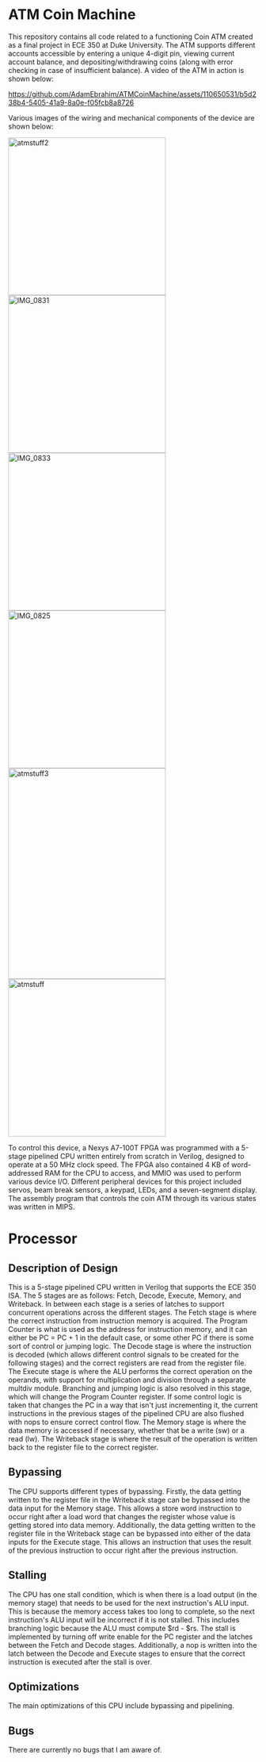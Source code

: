 # ATM Coin Machine
This repository contains all code related to a functioning Coin ATM created as a final project in ECE 350 at Duke University. The ATM supports different accounts accessible by entering a unique 4-digit pin, viewing current account balance, and depositing/withdrawing coins (along with error checking in case of insufficient balance). A video of the ATM in action is shown below: 



https://github.com/AdamEbrahim/ATMCoinMachine/assets/110650531/b5d238b4-5405-41a9-8a0e-f05fcb8a8726

Various images of the wiring and mechanical components of the device are shown below:

<img width="318" alt="atmstuff2" src="https://github.com/AdamEbrahim/ATMCoinMachine/assets/110650531/170ad19b-4a8c-4335-b401-3aed6129e2ce">

<img width="318" alt="IMG_0831" src="https://github.com/AdamEbrahim/ATMCoinMachine/assets/110650531/b07655ef-06c6-4688-861a-8ec9b8b18443">

<img width="318" alt="IMG_0833" src="https://github.com/AdamEbrahim/ATMCoinMachine/assets/110650531/d22b05e3-dc3d-4d90-98af-ada985bd5f72">

<img width="318" alt="IMG_0825" src="https://github.com/AdamEbrahim/ATMCoinMachine/assets/110650531/cbd8604a-af12-4723-af6e-3773333bcf4d">

<img width="318" height="425" alt="atmstuff3" src="https://github.com/AdamEbrahim/ATMCoinMachine/assets/110650531/fecb5bc6-ae25-4e63-b6bc-c3ee112cefc1">

<img width="318" alt="atmstuff" src="https://github.com/AdamEbrahim/ATMCoinMachine/assets/110650531/2bbf69f5-2848-4406-a31b-bf26b7756ddc">


To control this device, a Nexys A7-100T FPGA was programmed with a 5-stage pipelined CPU written entirely from scratch in Verilog, designed to operate at a 50 MHz clock speed. The FPGA also contained 4 KB of word-addressed RAM for the CPU to access, and MMIO was used to perform various device I/O. Different peripheral devices for this project included servos, beam break sensors, a keypad, LEDs, and a seven-segment display. The assembly program that controls the coin ATM through its various states was written in MIPS.   

# Processor

## Description of Design
This is a 5-stage pipelined CPU written in Verilog that supports the ECE 350 ISA. The 5 stages are as follows: Fetch, Decode, Execute, Memory, and Writeback. In between each stage is a series of latches to support concurrent operations across the different stages. The Fetch stage is where the correct instruction from instruction memory is acquired. The Program Counter is what is used as the address for instruction memory, and it can either be PC = PC + 1 in the default case, or some other PC if there is some sort of control or jumping logic. The Decode stage is where the instruction is decoded (which allows different control signals to be created for the following stages) and the correct registers are read from the register file. The Execute stage is where the ALU performs the correct operation on the operands, with support for multiplication and division through a separate multdiv module. Branching and jumping logic is also resolved in this stage, which will change the Program Counter register. If some control logic is taken that changes the PC in a way that isn't just incrementing it, the current instructions in the previous stages of the pipelined CPU are also flushed with nops to ensure correct control flow. The Memory stage is where the data memory is accessed if necessary, whether that be a write (sw) or a read (lw). The Writeback stage is where the result of the operation is written back to the register file to the correct register.

## Bypassing
The CPU supports different types of bypassing. Firstly, the data getting written to the register file in the Writeback stage can be bypassed into the data input for the Memory stage. This allows a store word instruction to occur right after a load word that changes the register whose value is getting stored into data memory. Additionally, the data getting written to the register file in the Writeback stage can be bypassed into either of the data inputs for the Execute stage. This allows an instruction that uses the result of the previous instruction to occur right after the previous instruction. 

## Stalling
The CPU has one stall condition, which is when there is a load output (in the memory stage) that needs to be used for the next instruction's ALU input. This is because the memory access takes too long to complete, so the next instruction's ALU input will be incorrect if it is not stalled. This includes branching logic because the ALU must compute $rd - $rs. The stall is implemented by turning off write enable for the PC register and the latches between the Fetch and Decode stages. Additionally, a nop is written into the latch between the Decode and Execute stages to ensure that the correct instruction is executed after the stall is over.

## Optimizations
The main optimizations of this CPU include bypassing and pipelining.

## Bugs
There are currently no bugs that I am aware of.
